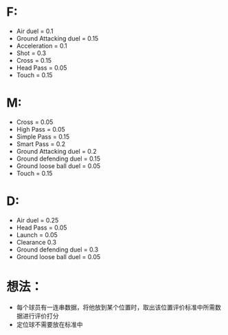 # F:
- Air duel = 0.1
- Ground Attacking duel = 0.15
- Acceleration = 0.1
- Shot = 0.3
- Cross = 0.15
- Head Pass = 0.05
- Touch = 0.15


# M:
- Cross =  0.05
- High Pass = 0.05
- Simple Pass = 0.15
- Smart Pass = 0.2
- Ground Attacking duel = 0.2
- Ground defending duel = 0.15
- Ground loose ball duel = 0.05
- Touch = 0.15


# D:
- Air duel = 0.25
- Head Pass = 0.05
- Launch = 0.05
- Clearance 0.3
- Ground defending duel = 0.3
- Ground loose ball duel = 0.05

# 想法：
- 每个球员有一连串数据，将他放到某个位置时，取出该位置评价标准中所需数据进行评价打分
- 定位球不需要放在标准中
